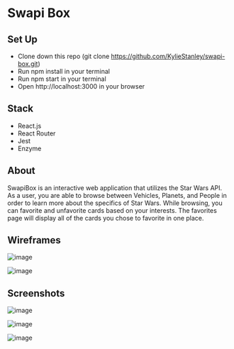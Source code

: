# Swapi Box

## Set Up
  - Clone down this repo (git clone https://github.com/KylieStanley/swapi-box.git)
  - Run npm install in your terminal
  - Run npm start in your terminal
  - Open http://localhost:3000 in your browser

## Stack
  - React.js
  - React Router
  - Jest
  - Enzyme

## About
SwapiBox is an interactive web application that utilizes the Star Wars API. As a user, you are able to browse between Vehicles, Planets, and People in order to learn more about the specifics of Star Wars. While browsing, you can favorite and unfavorite cards based on your interests. The favorites page will display all of the cards you chose to favorite in one place. 

## Wireframes
![image](https://user-images.githubusercontent.com/39439089/49846309-daea4a80-fd87-11e8-9880-2bc2350cf49a.png)

![image](https://user-images.githubusercontent.com/39439089/49846295-ce65f200-fd87-11e8-9578-b21ab32ab7f4.png)

## Screenshots
![image](https://user-images.githubusercontent.com/39439089/49846267-a8d8e880-fd87-11e8-9cc8-2aae66a991ca.png)

![image](https://user-images.githubusercontent.com/39439089/49846318-e9d0fd00-fd87-11e8-8a87-cbb3cb096816.png)

![image](https://user-images.githubusercontent.com/39439089/49846347-0c631600-fd88-11e8-88bb-ceb1696a21e9.png)
